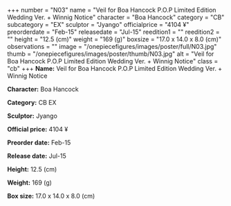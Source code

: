 +++
number = "N03"
name = "Veil for Boa Hancock P.O.P Limited Edition Wedding Ver. &#43; Winnig Notice"
character = "Boa Hancock"
category = "CB"
subcategory = "EX"
sculptor = "Jyango"
officialprice = "4104 ¥"
preorderdate = "Feb-15"
releasedate = "Jul-15"
reedition1 = ""
reedition2 = ""
height = "12.5 (cm)"
weight = "169 (g)"
boxsize = "17.0 x 14.0 x 8.0 (cm)"
observations = ""
image = "/onepiecefigures/images/poster/full/N03.jpg"
thumb = "/onepiecefigures/images/poster/thumb/N03.jpg"
alt = "Veil for Boa Hancock P.O.P Limited Edition Wedding Ver. &#43; Winnig Notice"
class = "cb"
+++
**Name:** Veil for Boa Hancock P.O.P Limited Edition Wedding Ver. &#43; Winnig Notice

**Character:** Boa Hancock

**Category:** CB  EX 

**Sculptor:** Jyango

**Official price:** 4104 ¥

**Preorder date:** Feb-15

**Release date:** Jul-15

**Height:** 12.5 (cm)

**Weight:** 169 (g)

**Box size:** 17.0 x 14.0 x 8.0 (cm)
